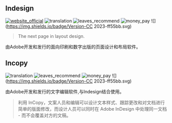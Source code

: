 ## Indesign
[![website_official](https://gitbook07.oss-cn-hangzhou.aliyuncs.com/website_official.svg)](https://www.adobe.com/products/indesign.html) ![translation](https://gitbook07.oss-cn-hangzhou.aliyuncs.com/translation.svg) ![leaves_recommend](https://gitbook07.oss-cn-hangzhou.aliyuncs.com/leaves_rec.svg) ![money_pay](https://gitbook07.oss-cn-hangzhou.aliyuncs.com/money_pay.svg) ![](https://img.shields.io/badge/Version-CC 2023-ff55bb.svg)

> The next page in layout design.

由Adobe开发和发行的面向印刷和数字出版的页面设计和布局软件。

## Incopy
![translation](https://gitbook07.oss-cn-hangzhou.aliyuncs.com/translation.svg) ![leaves_recommend](https://gitbook07.oss-cn-hangzhou.aliyuncs.com/leaves_rec.svg) ![money_pay](https://gitbook07.oss-cn-hangzhou.aliyuncs.com/money_pay.svg) ![](https://img.shields.io/badge/Version-CC 2023-ff55bb.svg)

由Adobe开发和发行的文字编辑软件,与Indesign结合使用。

> 利用 InCopy，文案人员和编辑可以设计文本样式、跟踪更改和对文档进行简单的版面修改，而设计人员可以同时在 Adobe InDesign 中处理同一文档 - 而不会覆盖对方的文稿。

